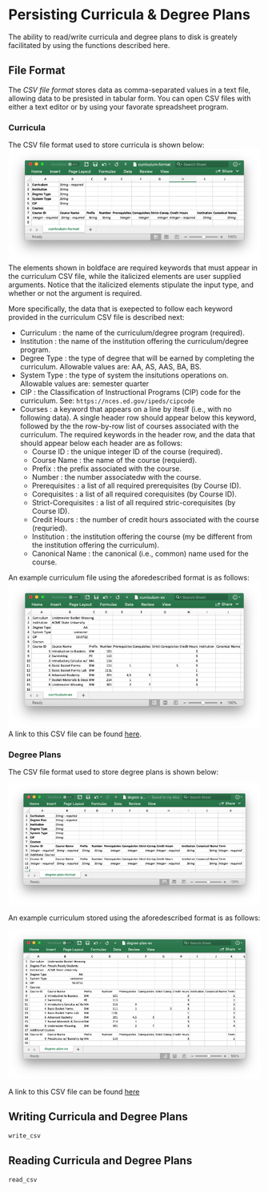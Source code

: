 # Persisting Curricula & Degree Plans

The ability to read/write curricula and degree plans to disk is greately facilitated by using the functions described here.

## File Format

The *CSV file format* stores data as comma-separated values in a text file, allowing data to be presisted in tabular form. You can open CSV files with either a text editor or by using your favorate spreadsheet program.  

### Curricula

The CSV file format used to store curricula is shown below:
![file format for curricula](./curriculum-format.png)
The elements shown in boldface are required keywords that must appear in the curriculum CSV file, while the italicized elements are user supplied arguments.  Notice that the italicized elements stipulate the input type, and whether or not the argument is required.

More specifically, the data that is exepected to follow each keyword provided in the curriculum CSV file is described next:

* Curriculum : the name of the curriculum/degree program (required).
* Institution : the name of the institution offering the curriculum/degree program.
* Degree Type : the type of degree that will be earned by completing the curriculum.
  Allowable values are: AA, AS, AAS, BA, BS.
* System Type : the type of system the insitutions operations on.
  Allowable values are: semester quarter
* CIP : the Classification of Instructional Programs (CIP) code for the curriculum. See: `https://nces.ed.gov/ipeds/cipcode`
* Courses : a keyword that appears on a line by iteslf (i.e., with no following data). A single header row should appear below this keyword, followed by the the row-by-row list of courses associated with the curriculum. The required keywords in the header row, and the data that should appear below each header are as follows:
  * Course ID : the unique integer ID of the course (required).
  * Course Name : the name of the course (requierd).
  * Prefix : the prefix associated with the course.
  * Number : the number associatedw with the course.
  * Prerequisites : a list of all required prerequisites (by Course ID).
  * Corequisites : a list of all required corequisites (by Course ID).
  * Strict-Corequisites : a list of all required stric-corequisites (by Course ID).
  * Credit Hours : the number of credit hours associated with the course (requried).
  * Institution : the institution offering the course (my be different from the institution offering the curriculum).
  * Canonical Name : the canonical (i.e., common) name used for the course.

An example curriculum file using the aforedescribed format is as follows:
![example file format for curricula](./curriculum-ex.png)
A link to this CSV file can be found [here](./curriculum-ex.csv).

### Degree Plans

The CSV file format used to store degree plans is shown below:

![file format for curricula](./degree-plan-format.png)

An example curriculum stored using the aforedescribed format is as follows:

![example file format for curricula](./degree-plan-ex.png)

A link to this CSV file can be found [here](./degree-plan-ex.csv)

## Writing Curricula and Degree Plans

```@docs
write_csv
```

## Reading Curricula and Degree Plans

```@docs
read_csv
```
